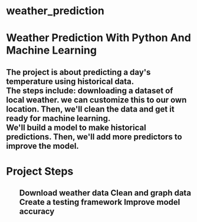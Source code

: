 # weather_prediction
<h1>Weather Prediction With Python And Machine Learning</h1>
<h2> The project is about predicting a day's  temperature using historical data. <br> The steps include: downloading a dataset of local weather. we can customize this to our own location. Then, we'll clean the data and get it ready for machine learning. <br> We'll build a model to make historical predictions. Then, we'll add more predictors to improve the model. <br></h2>

<h1>Project Steps</h1>
<h2>
<ol>Download weather data
Clean and graph data
Create a testing framework
Improve model accuracy</ol>
</h2>
